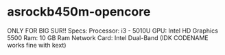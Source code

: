 # asrockb450m-opencore
ONLY FOR BIG SUR!!
Specs:
Processor: i3 - 5010U
GPU: Intel HD Graphics 5500
Ram: 10 GB Ram
Network Card: Intel Dual-Band (IDK CODENAME works fine with kext)

